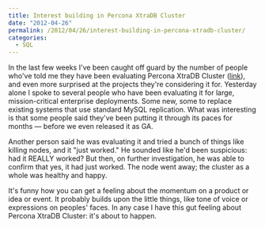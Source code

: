 ```yaml
---
title: Interest building in Percona XtraDB Cluster
date: "2012-04-26"
permalink: /2012/04/26/interest-building-in-percona-xtradb-cluster/
categories:
  - SQL
---
```

In the last few weeks I've been caught off guard by the number of people who've told me they have been evaluating Percona XtraDB Cluster ([link][1]), and even more surprised at the projects they're considering it for. Yesterday alone I spoke to several people who have been evaluating it for large, mission-critical enterprise deployments. Some new, some to replace existing systems that use standard MySQL replication. What was interesting is that some people said they've been putting it through its paces for months &#8212; before we even released it as GA.

Another person said he was evaluating it and tried a bunch of things like killing nodes, and it "just worked." He sounded like he'd been suspicious: had it REALLY worked? But then, on further investigation, he was able to confirm that yes, it had just worked. The node went away; the cluster as a whole was healthy and happy.

It's funny how you can get a feeling about the momentum on a product or idea or event. It probably builds upon the little things, like tone of voice or expressions on peoples' faces. In any case I have this gut feeling about Percona XtraDB Cluster: it's about to happen.

 [1]: http://www.percona.com/software/percona-xtradb-cluster/
